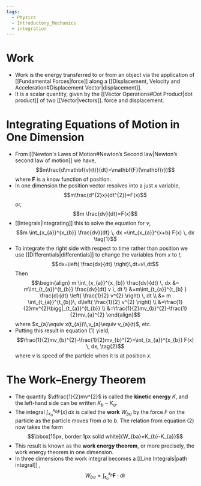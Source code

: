 ```yaml
---
tags:
  - Physics
  - Introductory_Mechanics
  - integration
---
```

# Work
- Work is the energy transferred to or from an object via the application of [[Fundamental Forces|force]] along a [[Displacement, Velocity and Acceleration#Displacement Vector|displacement]].
- It is a scalar quantity, given by the [[Vector Operations#Dot Product|dot product]] of two  [[Vector|vectors]]. force and displacement.
# Integrating Equations of Motion in One Dimension
- From [[Newton's Laws of Motion#Newton’s Second law|Newton’s second law of motion]] we have, $$m\frac{d\mathbf{v}(t)}{dt}=\mathbf{F}(\mathbf{r})$$where $\mathbf{F}$ is a know function of position.
- In one dimension the position vector resolves into a just $x$ variable,$$m\frac{d^{2}x}{dt^{2}}=F(x)$$or,$$m \frac{dv}{dt}=F(x)$$
- [[Integrals|Integrating]] this to solve the equation for $v$,$$m \int_{x_{a}}^{x_{b}} \frac{dv}{dt} \, dx =\int_{x_{a}}^{x+b} F(x) \, dx \tag{1}$$
- To integrate the right side with respect to time rather than position we use [[Differentials|differentials]] to change the variables from $x$ to $t$,$$dx=\left( \frac{dx}{dt} \right)\,dt=v\,dt$$Then $$\begin{align}
m \int_{x_{a}}^{x_{b}} \frac{dv}{dt}  \, dx &= m\int_{t_{a}}^{t_{b}} \frac{dv}{dt} v \, dt \\
&=m\int_{t_{a}}^{t_{b} }  \frac{d}{dt} \left( \frac{1}{2} v^{2} \right) \, dt  \\
&= m \int_{t_{a}}^{t_{b}}\, d\left( \frac{1}{2} v^{2} \right)  \\
&=\frac{1}{2}mv^{2}\bigg|_{t_{a}}^{t_{b}} \\
&=\frac{1}{2}mv_{b}^{2}-\frac{1}{2}mv_{a}^{2}
\end{align}$$where $x_{a}\equiv x(t_{a})\\,v_{a}\equiv v_{a}(t)$, etc.
- Putting this result in equation $(1)$ yield,$$\frac{1}{2}mv_{b}^{2}-\frac{1}{2}mv_{b}^{2}=\int_{x_{a}}^{x_{b}} F(x) \, dx, \tag{2}$$where $v$ is speed of the particle when it is at position $x$.
# The Work–Energy Theorem
- The quantity $\dfrac{1}{2}mv^{2}$ is called the **kinetic energy** $K$, and the left-hand side can be written $K_{b}-K_{a}$. 
- The integral $\int_{x_{a}}^{x_{b}} F(x) \, dx$ is called the **work** $W_{ba}$ by the force $F$ on the particle as the particle moves from $a$ to $b$. The relation from equation $(2)$ now takes the form $$\bbox[15px, border:1px solid white]{W_{ba}=K_{b}-K_{a}}$$
- This result is known as the **work energy theorem**, or more precisely, the work energy theorem in one dimension. 
- In three dimensions the work integral becomes a [[Line Integrals|path integral]] ,$$W_{ba}= \int_{\mathbf{r}_{a}}^{\mathbf{r}_{b}} \mathbf{F} \cdot d\mathbf{r} $$